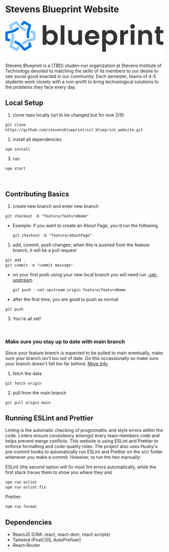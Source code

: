 # Stevens Blueprint Website

![Blueprint](/src/assets/logos/logo_banner.png)

Stevens Blueprint is a (TBD) studen-run organization at Stevens Institute of Technology devoted to matching the skills of its members to our desire to see social good enacted in our community. Each semester, teams of 4-5 students work closely with a non-profit to bring technological solutions to the problems they face every day.

## Local Setup

1. clone repo locally (url to be changed but for now 2/9)

```
git clone https://github.com/stevensblueprint/sit_blueprint_website.git
```

2. install all dependencies

```
npm install
```

3. run

```
npm start
```

<br>

## Contributing Basics

1. create new branch and enter new branch

```
git checkout -b "feature/featureName"
```

- Example: if you want to create an About Page, you'd run the following

  ```
  git checkout -b "feature/aboutPage"
  ```

1. add, commit, push changes; when this is pushed from the feature branch, it will be a pull request

```
git add .
git commit -m "commit message"
```

- on your first push using your new local branch you will need run [-set-upstream](https://www.theserverside.com/blog/Coffee-Talk-Java-News-Stories-and-Opinions/git-push-new-branch-remote-github-gitlab-upstream-example#:~:text=New%20Git%20branches%20and%20upstream,it%20synchronizes%20its%20commit%20history.)

  ```
  git push --set-upstream origin feature/featureName
  ```

- after the first time, you are good to push as normal

```
git push
```

3. You're all set!

<br>

### Make sure you stay up to date with main branch

Since your feature branch is expected to be pulled to main eventually, make sure your branch isn't too out of date.
Do this occassionally so make sure your branch doesn't fall too far behind. [More Info](https://linuxhint.com/pull-master-into-branch-in-git/)

1. fetch the data

```
git fetch origin
```

2. pull from the main branch

```
git pull origin main
```

## Running ESLint and Prettier

Linting is the automatic checking of progromattic and style errors within the code. Linters ensure consistency amongst every team members code and helps prevent merge conflicts. This website is using ESLint and Prettier to enforce formatting and code-quality rules. The project also uses Husky's pre-commit hooks to automatically run ESLint and Prettier on the src/ folder whenever you make a commit. However, to run the two manually:

ESLint (the second option will fix most lint errors automatically, while the first stack traces them to show you where they are)

```
npm run eslint
npm run eslint:fix
```

Prettier:

```
npm run format
```

## Dependencies

- ReactJS (CRA: react, react-dom, react-scripts)
- Tailwind (PostCSS, AutoPrefixer)
- React-Router
